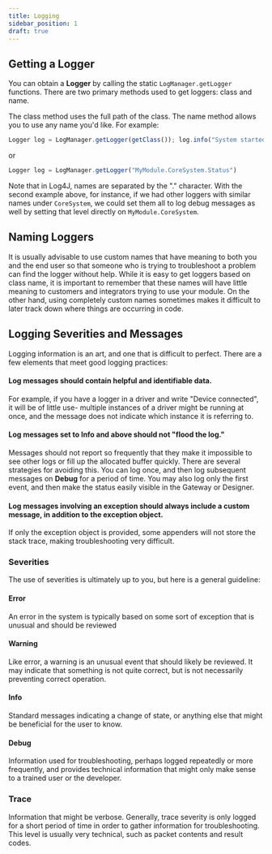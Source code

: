 ```yaml
---
title: Logging
sidebar_position: 1
draft: true
---
```

<!--Ignition uses the Apache Log4J framework to record events, errors and debug messages. Log4J is a simple framework that makes it easy to log information, and store those logs in different formats.

## Introduction to Log4J
Log4J is a logging system, meaning that information is stored to it, recording what happened in the system. The information is stored to a particular **Logger**, a named entity used to log messages. These messages always contain a **Severity** rating.

**Appenders** in the system receive the messages and do something in response, such as writing them to a text file. Appenders can be configured to only log messages of a certain severity, and at any time we can set the level of severity that a given logger will accept by using that logger's name. 

For example, **trace** severity, which is the lowest level, is usually very verbose, and not logged by default. If we are trying to troubleshoot a particular part of the system and we know which logger it uses, we can turn on trace logging for that logger in order to see all of its information.-->

## Getting a Logger
You can obtain a **Logger** by calling the static `LogManager.getLogger` functions. There are two primary methods used to get loggers: class and name. 

The class method uses the full path of the class. The name method allows you to use any name you'd like. For example:

```js title=GatewayHook.java
Logger log = LogManager.getLogger(getClass()); log.info("System started.");
```
or
```js title=GatewayHook.java
Logger log = LogManager.getLogger("MyModule.CoreSystem.Status")
```

Note that in Log4J, names are separated by the "." character. With the second example above, for instance, if we had other loggers with similar names under `CoreSystem`, we could set them all to log debug messages as well by setting that level directly on `MyModule.CoreSystem`.

## Naming Loggers
It is usually advisable to use custom names that have meaning to both you and the end user so that someone who is trying to troubleshoot a problem can find the logger without help. While it is easy to get loggers based on class name, it is important to remember that these names will have little meaning to customers and integrators trying to use your module. On the other hand, using completely custom names sometimes makes it difficult to later track down where things are occurring in code. 


## Logging Severities and Messages
Logging information is an art, and one that is difficult to perfect. There are a few elements that meet good logging practices:

#### Log messages should contain helpful and identifiable data. 
For example, if you have a logger in a driver and write "Device connected", it will be of little use- multiple instances of a driver might be running at once, and the message does not indicate which instance it is referring to.

#### Log messages set to Info and above should not "flood the log."
Messages should not report so frequently that they make it impossible to see other logs or fill up the allocated buffer quickly. There are several strategies for avoiding this. You can log once, and then log subsequent messages on **Debug** for a period of time. You may also log only the first event, and then make the status easily visible in the Gateway or Designer.


#### Log messages involving an exception should always include a custom message, in addition to the exception object. 
If only the exception object is provided, some appenders will not store the stack trace, making troubleshooting very difficult.

### Severities
The use of severities is ultimately up to you, but here is a general guideline:

#### Error
An error in the system is typically based on some sort of exception that is unusual and should be reviewed

#### Warning
Like error, a warning is an unusual event that should likely be reviewed. It may indicate that something is not quite correct, but is not necessarily preventing correct operation.

#### Info
Standard messages indicating a change of state, or anything else that might be beneficial for the user to know.

#### Debug
Information used for troubleshooting, perhaps logged repeatedly or more frequently, and provides technical information that might only make sense to a trained user or the developer.

### Trace
Information that might be verbose. Generally, trace severity is only logged for a short period of time in order to gather information for troubleshooting. This level is usually very technical, such as packet contents and result codes.